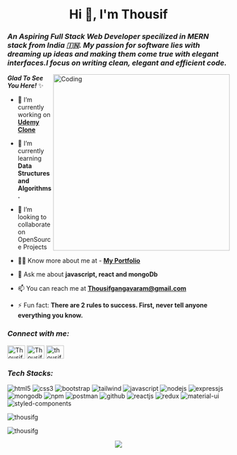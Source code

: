 <h1 align="center">Hi 👋, I'm Thousif</h1>
<!-- <h3><i>A self-motivated Full Stack Web Developer skilled in MERN Stack who focuses on writing clean, elegant and efficient code from India 🇮🇳.</i></h3> -->
<h3><i>An Aspiring Full Stack Web Developer specilized in MERN stack from India 🇮🇳. My passion for software lies with dreaming up ideas and making them come true with elegant interfaces.I focus on writing clean, elegant and efficient code.</i></h3>


<!-- <p align="left"> <a href="https://twitter.com/thousifg1" target="blank"><img src="https://img.shields.io/twitter/follow/thousifg1?logo=twitter&style=for-the-badge" alt="thousifg" /></a> </p> -->

<img align="right" alt="Coding" width="400" src="https://cdn.dribbble.com/users/1059583/screenshots/4171367/coding-freak.gif">

<i>**Glad To See You Here!**</i> ✨

- 🔭 I’m currently working on **[Udemy Clone](https://github.com/Sachi4496/Udemy-Clone-Backend)**

- 🌱 I’m currently learning **Data Structures and Algorithms.**

- 🤝 I’m looking to collaborate on OpenSource Projects </p> 

- 👨‍💻 Know more about me at - **[My Portfolio](https://thousifg.vercel.app)**

- 💬 Ask me about **javascript, react and mongoDb**

- 📫 You can reach me at **Thousifgangavaram@gmail.com**

<!-- - 👨‍💻 All of my projects are available at [Thousifg](https://Thousifg.github.io) -->

- ⚡ Fun fact: **There are 2 rules to success. First, never tell anyone everything you know.**

<!-- I have a bug to document technical stuffs that I do, which can be found at my [blog](https://thousifg.github.io/blog) -->

<h3 align="left"><i>Connect with me:</i></h3>
<p align="left">
<a href="https://twitter.com/Thousifg1" target="blank"><img align="center" src="https://cdn.jsdelivr.net/npm/simple-icons@3.0.1/icons/twitter.svg" alt="Thousifg1" height="30" width="40" /></a>
<a href="https://linkedin.com/in/Thousifg" target="blank"><img align="center" src="https://cdn.jsdelivr.net/npm/simple-icons@3.0.1/icons/linkedin.svg" alt="Thousifg" height="30" width="40" /></a>
<a href="https://instagram.com/thousifg" target="blank"><img align="center" src="https://cdn.jsdelivr.net/npm/simple-icons@3.0.1/icons/instagram.svg" alt="thousifg" height="30" width="40" /></a>
<!-- <a href="https://hackerrank.com/thousifg" target="blank"><img align="center" src="https://cdn.jsdelivr.net/npm/simple-icons@3.0.1/icons/hackerrank.svg" alt="thousifg" height="30" width="40" /></a>
<a href="https://www.leetcode.com./thousifg" target="blank"><img align="center" src="https://cdn.jsdelivr.net/npm/simple-icons@3.0.1/icons/leetcode.svg" alt="thousifg" height="30" width="40" /></a> -->
</p>


<h3 align="left"><i>Tech Stacks:</i></h3>

<p align="left">
<img src="https://img.shields.io/badge/HTML5-E34F26?style=for-the-badge&logo=html5&logoColor=white" alt="html5"/>
<img src="https://img.shields.io/badge/CSS3-1572B6?style=for-the-badge&logo=css3&logoColor=white" alt="css3"/>
<img src="https://img.shields.io/badge/Bootstrap-563D7C?style=for-the-badge&logo=bootstrap&logoColor=white" alt="bootstrap"/>
<img src="https://img.shields.io/badge/Tailwind_CSS-38B2AC?style=for-the-badge&logo=tailwind-css&logoColor=white" alt="tailwind"/>
<img src="https://img.shields.io/badge/JavaScript-F7DF1E?style=for-the-badge&logo=javascript&logoColor=black" alt="javascript"/>
<img src="https://img.shields.io/badge/Node.js-339933?style=for-the-badge&logo=nodedotjs&logoColor=white" alt="nodejs" />
<img src="https://img.shields.io/badge/Express.js-000000?style=for-the-badge&logo=express&logoColor=white" alt="expressjs"/>
<img src="https://img.shields.io/badge/MongoDB-4EA94B?style=for-the-badge&logo=mongodb&logoColor=white" alt="mongodb"/>
<img src="https://img.shields.io/badge/npm-CB3837?style=for-the-badge&logo=npm&logoColor=white" alt="npm"/>
<img src="https://img.shields.io/badge/Postman-FF6C37?style=for-the-badge&logo=Postman&logoColor=white" alt="postman"/>
<img src="https://img.shields.io/badge/GitHub-100000?style=for-the-badge&logo=github&logoColor=white" alt="github"/>
<img src="https://img.shields.io/badge/React-20232A?style=for-the-badge&logo=react&logoColor=61DAFB" alt="reactjs" />
<img src="https://img.shields.io/badge/Redux-593D88?style=for-the-badge&logo=redux&logoColor=white" alt="redux" />
<img src="https://img.shields.io/badge/Material%20UI-007FFF?style=for-the-badge&logo=mui&logoColor=white" alt="material-ui"/>
<img src="https://img.shields.io/badge/styled--components-DB7093?style=for-the-badge&logo=styled-components&logoColor=white" alt="styled-components"/>
</p>


<p align="left"> <img src=https://github-readme-stats.vercel.app/api?username=thousifg&show_icons=true alt=thousifg /> </p>

<p align="left"> <img src=https://github-readme-streak-stats.herokuapp.com/?user=thousifg&fe=f7a305&ring=b0d90b&currStreakLabel=b0d90b)](https://git.io/streak-stats) alt=thousifg /> </p>

<p align="center">
  <img  src="https://raw.githubusercontent.com/Trilokia/Trilokia/379277808c61ef204768a61bbc5d25bc7798ccf1/bottom_header.svg">
  </p>
